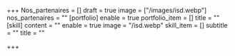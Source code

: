 +++
Nos_partenaires = []
draft = true
image = ["/images/isd.webp"]
nos_partenaires = ""
[portfolio]
enable = true
portfolio_item = []
title = ""
[skill]
content = ""
enable = true
image = "/isd.webp"
skill_item = []
subtitle = ""
title = ""

+++

